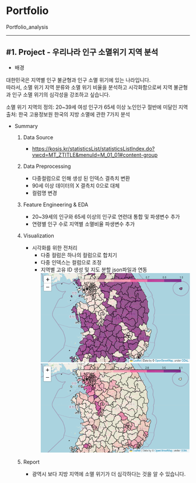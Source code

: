 # Portfolio
Portfolio_analysis

***
<h2>#1. Project - 우리나라 인구 소멸위기 지역 분석</h2> 

- 배경
<p>대한민국은 지역별 인구 불균형과 인구 소멸 위기에 있는 나라입니다.<br/>
  따라서, 소멸 위기 지역 분류와 소멸 위기 비율을 분석하고 시각화함으로써 지역 불균형과 인구 소멸 위기의 심각성을 강조하고 싶습니다.</p>
<p>소멸 위기 지역의 정의: 20~39세 여성 인구가 65세 이상 노인인구 절반에 미달인 지역<br/>
출처: 한국 고용정보원  한국의 지방 소멸에 관한 7가지 분석
</p>

- Summary
	
	1. Data Source
		- https://kosis.kr/statisticsList/statisticsListIndex.do?vwcd=MT_ZTITLE&menuId=M_01_01#content-group
	
	2. Data Preprocessing
		- 다중컬럼으로 인해 생성 된 인덱스 결측치 변환
		- 90세 이상 데이터의 X 결측치 0으로 대체
		- 컬럼명 변경
			
	3. Feature Engineering & EDA
	  	- 20~39세의 인구와 65세 이상의 인구로 연련대 통합 및 파생변수 추가
		- 연령별 인구 수로 지역별 소멸비율 파생변수 추가
	
	4. Visualization
		- 시각화를 위한 전처리 
			- 다중 컬럼은 하나의 컬럼으로 합치기
    		- 다중 인덱스는 컬럼으로 조정
			- 지역별 고유 ID 생성 및 지도 분할 json파일과 연동<br/>
		![소멸 지역 시각화](https://github.com/kkyukkyu99/Portfolio_analysis/blob/main/%EC%86%8C%EB%A9%B8%EC%A7%80%EC%97%AD%20%EC%8B%9C%EA%B0%81%ED%99%94.PNG)
		![소멸 비율 시각화](https://github.com/kkyukkyu99/Portfolio_analysis/blob/main/%EC%86%8C%EB%A9%B8%EB%B9%84%EC%9C%A8%20%EC%8B%9C%EA%B0%81%ED%99%94.PNG)	
	
	5. Report
		- 광역시 보다 지방 지역에 소멸 위기가 더 심각하다는 것을 알 수 있습니다.
